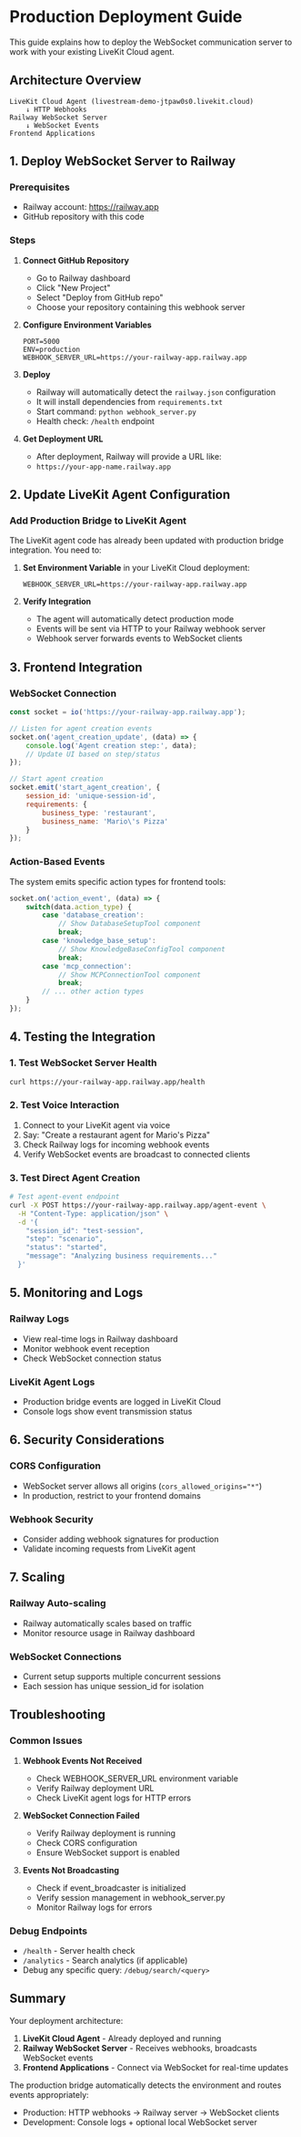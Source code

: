 # Production Deployment Guide

This guide explains how to deploy the WebSocket communication server to work with your existing LiveKit Cloud agent.

## Architecture Overview

```
LiveKit Cloud Agent (livestream-demo-jtpaw0s0.livekit.cloud)
    ↓ HTTP Webhooks
Railway WebSocket Server
    ↓ WebSocket Events
Frontend Applications
```

## 1. Deploy WebSocket Server to Railway

### Prerequisites
- Railway account: https://railway.app
- GitHub repository with this code

### Steps

1. **Connect GitHub Repository**
   - Go to Railway dashboard
   - Click "New Project"
   - Select "Deploy from GitHub repo"
   - Choose your repository containing this webhook server

2. **Configure Environment Variables**
   ```
   PORT=5000
   ENV=production
   WEBHOOK_SERVER_URL=https://your-railway-app.railway.app
   ```

3. **Deploy**
   - Railway will automatically detect the `railway.json` configuration
   - It will install dependencies from `requirements.txt`
   - Start command: `python webhook_server.py`
   - Health check: `/health` endpoint

4. **Get Deployment URL**
   - After deployment, Railway will provide a URL like:
   - `https://your-app-name.railway.app`

## 2. Update LiveKit Agent Configuration

### Add Production Bridge to LiveKit Agent

The LiveKit agent code has already been updated with production bridge integration. You need to:

1. **Set Environment Variable** in your LiveKit Cloud deployment:
   ```
   WEBHOOK_SERVER_URL=https://your-railway-app.railway.app
   ```

2. **Verify Integration**
   - The agent will automatically detect production mode
   - Events will be sent via HTTP to your Railway webhook server
   - Webhook server forwards events to WebSocket clients

## 3. Frontend Integration

### WebSocket Connection
```javascript
const socket = io('https://your-railway-app.railway.app');

// Listen for agent creation events
socket.on('agent_creation_update', (data) => {
    console.log('Agent creation step:', data);
    // Update UI based on step/status
});

// Start agent creation
socket.emit('start_agent_creation', {
    session_id: 'unique-session-id',
    requirements: {
        business_type: 'restaurant',
        business_name: 'Mario\'s Pizza'
    }
});
```

### Action-Based Events
The system emits specific action types for frontend tools:

```javascript
socket.on('action_event', (data) => {
    switch(data.action_type) {
        case 'database_creation':
            // Show DatabaseSetupTool component
            break;
        case 'knowledge_base_setup':
            // Show KnowledgeBaseConfigTool component
            break;
        case 'mcp_connection':
            // Show MCPConnectionTool component
            break;
        // ... other action types
    }
});
```

## 4. Testing the Integration

### 1. Test WebSocket Server Health
```bash
curl https://your-railway-app.railway.app/health
```

### 2. Test Voice Interaction
1. Connect to your LiveKit agent via voice
2. Say: "Create a restaurant agent for Mario's Pizza"
3. Check Railway logs for incoming webhook events
4. Verify WebSocket events are broadcast to connected clients

### 3. Test Direct Agent Creation
```bash
# Test agent-event endpoint
curl -X POST https://your-railway-app.railway.app/agent-event \
  -H "Content-Type: application/json" \
  -d '{
    "session_id": "test-session",
    "step": "scenario",
    "status": "started",
    "message": "Analyzing business requirements..."
  }'
```

## 5. Monitoring and Logs

### Railway Logs
- View real-time logs in Railway dashboard
- Monitor webhook event reception
- Check WebSocket connection status

### LiveKit Agent Logs
- Production bridge events are logged in LiveKit Cloud
- Console logs show event transmission status

## 6. Security Considerations

### CORS Configuration
- WebSocket server allows all origins (`cors_allowed_origins="*"`)
- In production, restrict to your frontend domains

### Webhook Security
- Consider adding webhook signatures for production
- Validate incoming requests from LiveKit agent

## 7. Scaling

### Railway Auto-scaling
- Railway automatically scales based on traffic
- Monitor resource usage in Railway dashboard

### WebSocket Connections
- Current setup supports multiple concurrent sessions
- Each session has unique session_id for isolation

## Troubleshooting

### Common Issues

1. **Webhook Events Not Received**
   - Check WEBHOOK_SERVER_URL environment variable
   - Verify Railway deployment URL
   - Check LiveKit agent logs for HTTP errors

2. **WebSocket Connection Failed**
   - Verify Railway deployment is running
   - Check CORS configuration
   - Ensure WebSocket support is enabled

3. **Events Not Broadcasting**
   - Check if event_broadcaster is initialized
   - Verify session management in webhook_server.py
   - Monitor Railway logs for errors

### Debug Endpoints

- `/health` - Server health check
- `/analytics` - Search analytics (if applicable)
- Debug any specific query: `/debug/search/<query>`

## Summary

Your deployment architecture:

1. **LiveKit Cloud Agent** - Already deployed and running
2. **Railway WebSocket Server** - Receives webhooks, broadcasts WebSocket events
3. **Frontend Applications** - Connect via WebSocket for real-time updates

The production bridge automatically detects the environment and routes events appropriately:
- Production: HTTP webhooks → Railway server → WebSocket clients
- Development: Console logs + optional local WebSocket server